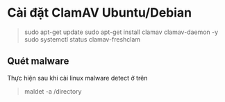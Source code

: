 <h1>Cài đặt ClamAV Ubuntu/Debian</h1>
<blockquote>
sudo apt-get update
sudo apt-get install clamav clamav-daemon -y
sudo systemctl status clamav-freshclam
</blockquote>
<h2>Quét malware</h2>
<p>Thực hiện sau khi cài linux malware detect ở trên </p>
<blockquote>maldet -a /directory</blockquote>
